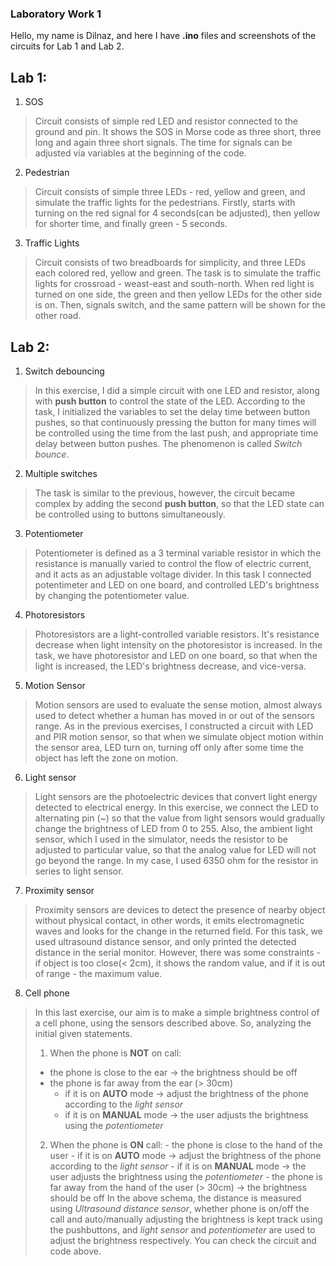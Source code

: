 ### Laboratory Work 1

Hello, my name is Dilnaz, and here I have **.ino** files and screenshots of the circuits for Lab 1 and Lab 2.

## Lab 1:

1. SOS

> Circuit consists of simple red LED and resistor connected to the ground and pin. It shows the SOS in Morse code as three short, three long and again three short signals. The time for signals can be adjusted via variables at the beginning of the code.

2. Pedestrian

> Circuit consists of simple three LEDs - red, yellow and green, and simulate the traffic lights for the pedestrians. Firstly, starts with turning on the red signal for 4 seconds(can be adjusted), then yellow for shorter time, and finally green - 5 seconds.

3. Traffic Lights

> Circuit consists of two breadboards for simplicity, and three LEDs each colored red, yellow and green. The task is to simulate the traffic lights for crossroad - weast-east and south-north. When red light is turned on one side, the green and then yellow LEDs for the other side is on. Then, signals switch, and the same pattern will be shown for the other road.

## Lab 2:

1. Switch debouncing

> In this exercise, I did a simple circuit with one LED and resistor, along with **push button** to control the state of the LED. According to the task, I initialized the variables to set the delay time between button pushes, so that continuously pressing the button for many times will be controlled using the time from the last push, and appropriate time delay between button pushes. The phenomenon is called *Switch bounce*.

2. Multiple switches

> The task is similar to the previous, however, the circuit became complex by adding the second **push button**, so that the LED state can be controlled using to buttons simultaneously.

3. Potentiometer

> Potentiometer is defined as a 3 terminal variable resistor in which the resistance is manually varied to control the flow of electric current, and it acts as an adjustable voltage divider. In this task I connected potentimeter and LED on one board, and controlled LED's brightness by changing the potentiometer value.

4. Photoresistors

> Photoresistors are a light-controlled variable resistors. It's resistance decrease when light intensity on the photoresistor is increased. In the task, we have photoresistor and LED on one board, so that when the light is increased, the LED's brightness decrease, and vice-versa.

5. Motion Sensor

> Motion sensors are used to evaluate the sense motion, almost always used to detect whether a human has moved in or out of the sensors range. As in the previous exercises, I constructed a circuit with LED and PIR motion sensor, so that when we simulate object motion within the sensor area, LED turn on, turning off only after some time the object has left the zone on motion.

6. Light sensor

> Light sensors are the photoelectric devices that convert light energy detected to electrical energy. In this exercise, we connect the LED to alternating pin (~) so that the value from light sensors would gradually change the brightness of LED from 0 to 255. Also, the ambient light sensor, which I used in the simulator, needs the resistor to be adjusted to particular value, so that the analog value for LED will not go beyond the range. In my case, I used 6350 ohm for the resistor in series to light sensor.  

7. Proximity sensor

> Proximity sensors are devices to detect the presence of nearby object without physical contact, in other words, it emits electromagnetic waves and looks for the change in the returned field. For this task, we used ultrasound distance sensor, and only printed the detected distance in the serial monitor. However, there was some constraints - if object is too close(< 2cm), it shows the random value, and if it is out of range - the maximum value.

8. Cell phone

> In this last exercise, our aim is to make a simple brightness control of a cell phone, using the sensors described above. So, analyzing the initial given statements.
> 1. When the phone is **NOT** on call:
>   - the phone is close to the ear -> the brightness should be off
>   - the phone is far away from the ear (> 30cm)
>     - if it is on **AUTO** mode -> adjust the brightness of the phone according to the *light sensor*
>     - if it is on **MANUAL** mode -> the user adjusts the brightness using the *potentiometer*
> 2. When the phone is **ON** call:
    - the phone is close to the hand of the user
      - if it is on **AUTO** mode -> adjust the brightness of the phone according to the *light sensor*
      - if it is on **MANUAL** mode -> the user adjusts the brightness using the *potentiometer*
    - the phone is far away from the hand of the user (> 30cm) -> the brightness should be off
> In the above schema, the distance is measured using *Ultrasound distance sensor*, whether phone is on/off the call and auto/manually adjusting the brightness is kept track using the pushbuttons, and *light sensor* and *potentiometer* are used to adjust the brightness respectively. You can check the circuit and code above.
